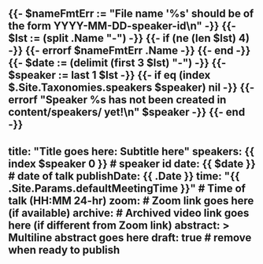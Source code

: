 {{- $nameFmtErr := "File name '%s' should be of the form YYYY-MM-DD-speaker-id\n" -}}
{{- $lst := (split .Name "-") -}}
{{- if (ne (len $lst) 4) -}}
    {{- errorf $nameFmtErr .Name -}}
{{- end -}}
{{- $date := (delimit (first 3 $lst) "-") -}}
{{- $speaker := last 1 $lst  -}}
{{- if eq (index $.Site.Taxonomies.speakers $speaker) nil -}}
    {{- errorf "Speaker %s has not been created in content/speakers/ yet!\n" $speaker -}}
{{- end -}}
---
title: "Title goes here: Subtitle here"
speakers: {{ index $speaker 0 }}  # speaker id
date: {{ $date }}  # date of talk
publishDate: {{ .Date }}
time: "{{ .Site.Params.defaultMeetingTime }}"  # Time of talk (HH:MM 24-hr)
zoom:  # Zoom link goes here (if available)
archive:  # Archived video link goes here (if different from Zoom link)
abstract: >
    Multiline abstract
    goes here
draft: true  # remove when ready to publish
---
<!-- Content here will show up after meeting details and before abstract -->